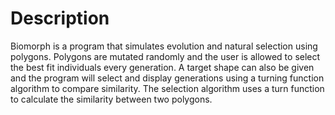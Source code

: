 # Description
Biomorph is a program that simulates evolution and natural selection using polygons.
Polygons are mutated randomly and the user is allowed to select the best fit individuals
every generation. A target shape can also be given and the program will select and
display generations using a turning function algorithm to compare similarity.
The selection algorithm uses a turn function to calculate the similarity between two polygons.
